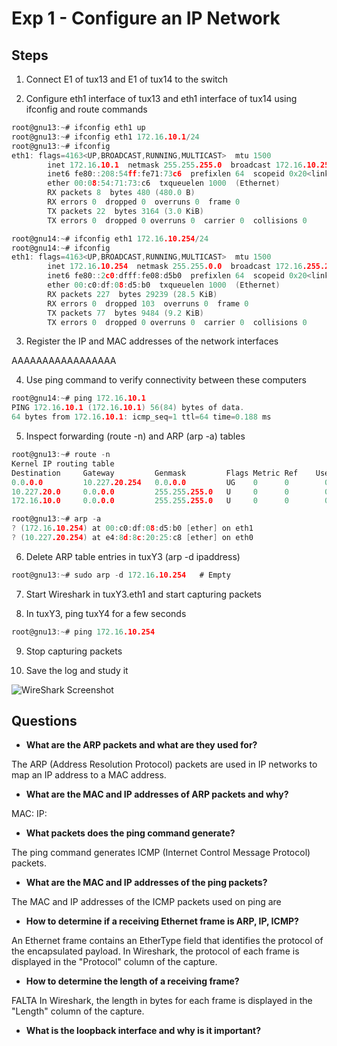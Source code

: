 # Exp 1 - Configure an IP Network

## Steps

1. Connect E1 of tux13 and E1 of tux14 to the switch

2. Configure eth1 interface of tux13 and eth1 interface of tux14 using ifconfig and route commands

```c
root@gnu13:~# ifconfig eth1 up
root@gnu13:~# ifconfig eth1 172.16.10.1/24
root@gnu13:~# ifconfig
eth1: flags=4163<UP,BROADCAST,RUNNING,MULTICAST>  mtu 1500
        inet 172.16.10.1  netmask 255.255.255.0  broadcast 172.16.10.255
        inet6 fe80::208:54ff:fe71:73c6  prefixlen 64  scopeid 0x20<link>
        ether 00:08:54:71:73:c6  txqueuelen 1000  (Ethernet)
        RX packets 8  bytes 480 (480.0 B)
        RX errors 0  dropped 0  overruns 0  frame 0
        TX packets 22  bytes 3164 (3.0 KiB)
        TX errors 0  dropped 0 overruns 0  carrier 0  collisions 0
```

```c
root@gnu14:~# ifconfig eth1 172.16.10.254/24
root@gnu14:~# ifconfig
eth1: flags=4163<UP,BROADCAST,RUNNING,MULTICAST>  mtu 1500
        inet 172.16.10.254  netmask 255.255.0.0  broadcast 172.16.255.255
        inet6 fe80::2c0:dfff:fe08:d5b0  prefixlen 64  scopeid 0x20<link>
        ether 00:c0:df:08:d5:b0  txqueuelen 1000  (Ethernet)
        RX packets 227  bytes 29239 (28.5 KiB)
        RX errors 0  dropped 103  overruns 0  frame 0
        TX packets 77  bytes 9484 (9.2 KiB)
        TX errors 0  dropped 0 overruns 0  carrier 0  collisions 0

```

3. Register the IP and MAC addresses of the network interfaces

AAAAAAAAAAAAAAAAA

4. Use ping command to verify connectivity between these computers

```c
root@gnu14:~# ping 172.16.10.1
PING 172.16.10.1 (172.16.10.1) 56(84) bytes of data.
64 bytes from 172.16.10.1: icmp_seq=1 ttl=64 time=0.188 ms
```

5. Inspect forwarding (route -n) and ARP (arp -a) tables

```c
root@gnu13:~# route -n
Kernel IP routing table
Destination     Gateway         Genmask         Flags Metric Ref    Use Iface
0.0.0.0         10.227.20.254   0.0.0.0         UG    0      0        0 eth0
10.227.20.0     0.0.0.0         255.255.255.0   U     0      0        0 eth0
172.16.10.0     0.0.0.0         255.255.255.0   U     0      0        0 eth1

root@gnu13:~# arp -a
? (172.16.10.254) at 00:c0:df:08:d5:b0 [ether] on eth1
? (10.227.20.254) at e4:8d:8c:20:25:c8 [ether] on eth0
```

6. Delete ARP table entries in tuxY3 (arp -d ipaddress)

```c
root@gnu13:~# sudo arp -d 172.16.10.254   # Empty
```

7. Start Wireshark in tuxY3.eth1 and start capturing packets

8. In tuxY3, ping tuxY4 for a few seconds

```c
root@gnu13:~# ping 172.16.10.254
```

9. Stop capturing packets

10. Save the log and study it

![WireShark Screenshot](.png)


## Questions
- **What are the ARP packets and what are they used for?**

The ARP (Address Resolution Protocol) packets are used in IP networks to map an IP address to a MAC address.

- **What are the MAC and IP addresses of ARP packets and why?**

MAC: 
IP: 


- **What packets does the ping command generate?**

The ping command generates ICMP (Internet Control Message Protocol) packets.

- **What are the MAC and IP addresses of the ping packets?**

The MAC and IP addresses of the ICMP packets used on ping are 

- **How to determine if a receiving Ethernet frame is ARP, IP, ICMP?**

An Ethernet frame contains an EtherType field that identifies the protocol of the encapsulated payload. 
In Wireshark, the protocol of each frame is displayed in the "Protocol" column of the capture.


- **How to determine the length of a receiving frame?**

FALTA
In Wireshark, the length in bytes for each frame is displayed in the "Length" column of the capture.


- **What is the loopback interface and why is it important?**

